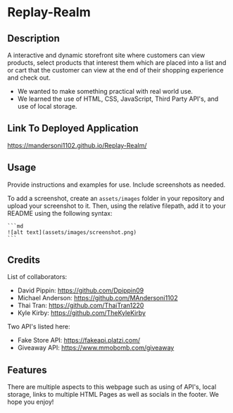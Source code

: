 # Replay-Realm

## Description

A interactive and dynamic storefront site where customers can view products, select products that interest them which are placed into a list and or cart that the customer can view at the end of their shopping experience and check out.

- We wanted to make something practical with real world use.
- We learned the use of HTML, CSS, JavaScript, Third Party API's, and use of local storage.

## Link To Deployed Application

https://mandersoni1102.github.io/Replay-Realm/

## Usage

Provide instructions and examples for use. Include screenshots as needed.

To add a screenshot, create an `assets/images` folder in your repository and upload your screenshot to it. Then, using the relative filepath, add it to your README using the following syntax:

    ```md
    ![alt text](assets/images/screenshot.png)
    ```

## Credits

List of collaborators:
- David Pippin: https://github.com/Dpippin09
- Michael Anderson: https://github.com/MAndersoni1102
- Thai Tran: https://github.com/ThaiTran1220
- Kyle Kirby: https://github.com/TheKyleKirby

Two API's listed here:
- Fake Store API: https://fakeapi.platzi.com/
- Giveaway API: https://www.mmobomb.com/giveaway


## Features

There are multiple aspects to this webpage such as using of API's, local storage, links to multiple HTML Pages as well as socials in the footer. We hope you enjoy!


